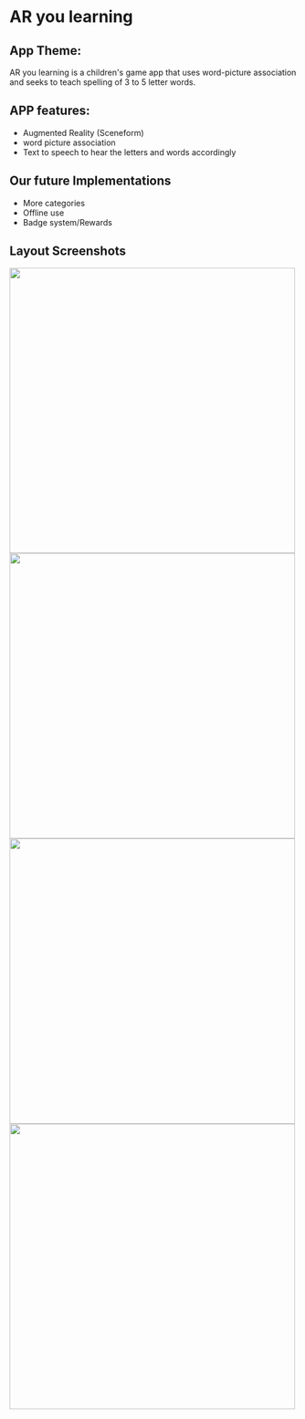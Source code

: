 # AR you learning
## App Theme:

AR you learning is a children's game app that uses word-picture association and seeks to 
teach spelling of 3 to 5 letter words. 


## APP features:
- Augmented Reality (Sceneform)
- word picture association
- Text to speech to hear the letters and words accordingly

## Our future Implementations
- More categories
- Offline use
- Badge system/Rewards


## Layout Screenshots

 <img src="https://user-images.githubusercontent.com/43712959/59161459-d7264f00-8ab0-11e9-919c-920b005f84e2.png" width="500">

<img src="https://user-images.githubusercontent.com/43712959/59161456-d68db880-8ab0-11e9-9b53-e5607b364a1e.png" width="500">
<img src="https://user-images.githubusercontent.com/43712959/59161457-d7264f00-8ab0-11e9-8e34-1c488d88de87.png" width="500">

<img src="https://user-images.githubusercontent.com/43712959/59161458-d7264f00-8ab0-11e9-8ff3-80dddc8ff812.png" width="500">
